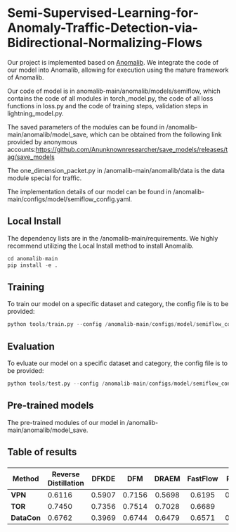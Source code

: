 # Semi-Supervised-Learning-for-Anomaly-Traffic-Detection-via-Bidirectional-Normalizing-Flows

Our project is implemented based on [Anomalib](https://github.com/openvinotoolkit/anomalib/tree/main). We integrate the code of our model into Anomalib, allowing for execution using the mature framework of Anomalib.

Our code of model is in anomalib-main/anomalib/models/semiflow, which contains the code of all modules in torch_model.py, the code of all loss functions in loss.py and the code of training steps, validation steps in lightning_model.py.

The saved parameters of the modules can be found in /anomalib-main/anomalib/model_save, which can be obtained from the following link provided by anonymous accounts:https://github.com/Anunknownresearcher/save_models/releases/tag/save_models

The one_dimension_packet.py in /anomalib-main/anomalib/data is the data module special for traffic.

The implementation details of our model can be found in /anomalib-main/configs/model/semiflow_config.yaml.

## Local Install 
The dependency lists are in the /anomalib-main/requirements. We highly recommend utilizing the Local Install method to install Anomalib.

```python
cd anomalib-main
pip install -e .
```

## Training
To train our model on a specific dataset and category, the config file is to be provided:
```python
python tools/train.py --config /anomalib-main/configs/model/semiflow_config.yaml
```

## Evaluation
To evluate our model on a specific dataset and category, the config file is to be provided:
```python
python tools/test.py --config /anomalib-main/configs/model/semiflow_config.yaml --weight_file <path/to/model/weight.pth>
```

## Pre-trained models
The pre-trained modules of our model in /anomalib-main/anomalib/model_save.

## Table of results
### 

| Method    |    Reverse Distillation             |    DFKDE    |  DFM   |   DRAEM    |  FastFlow  |   PaDiM    |   PatchCore    |  STFPM   |   CFLOW   |  GANomaly  | GANomaly_1d  | Ours |
| --------- | ------------------ | :-------: | :-------: | :-------: | :-------: | :-------: | :-------: | :-------: | :-------: | :-------: | :-------: | :-------: |
| **VPN**   | 0.6116 | 0.5907 |   0.7156   |   0.5698   |   0.6195   | 0.6726 | 0.7058 | 0.5657 | 0.5433 | 0.6239 |  0.5913   | 0.8822 |
| **TOR**    | 0.7450|   0.7356   |   0.7514   |   0.7028   |   0.6689   |   7516   |   0.7434   |   0.7371   |   0.7025   |   0.7823   |   0.7166   |   0.8784   |
| **DataCon** | 0.6762     |   0.3969   |   0.6744   |   0.6479   | 0.6571   |  0.6768   |   0.4605   |   0.6292   | 0.5850 |   0.6871   |  0.6884  |   0.7063   |

